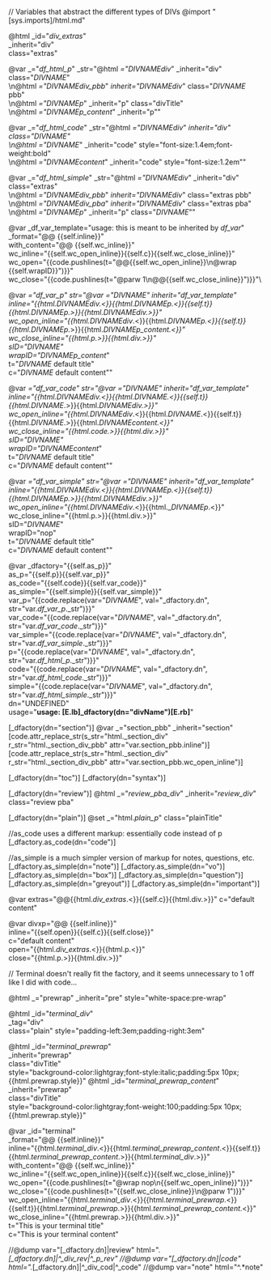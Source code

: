 // Variables that abstract the different types of DIVs
@import "[sys.imports]/html.md"

@html _id="_div_extras_" \
      _inherit="div" \
      class="extras"

@var _="_df_html_p_" _str="@html _=\"_$DIVNAME$_div_\" _inherit=\"div\" class=\"$DIVNAME$\"\
      \n@html _=\"_$DIVNAME$_div_pbb_\" _inherit=\"_$DIVNAME$_div_\" class=\"$DIVNAME$ pbb\"\
      \n@html _=\"_$DIVNAME$_p_\" _inherit=\"p\" class=\"divTitle\"\
      \n@html _=\"_$DIVNAME$_p_content_\" _inherit=\"p\""

@var _="_df_html_code_" _str="@html _=\"_$DIVNAME$_div_\" _inherit=\"div\" class=\"$DIVNAME$\"\
      \n@html _=\"_$DIVNAME$_\" _inherit=\"code\" style=\"font-size:1.4em;font-weight:bold\"\
      \n@html _=\"_$DIVNAME$_content_\" _inherit=\"code\" style=\"font-size:1.2em\""

@var _="_df_html_simple_" _str="@html _=\"_$DIVNAME$_div_\" _inherit=\"div\" class=\"extras\"\
      \n@html _=\"_$DIVNAME$_div_pbb_\" _inherit=\"_$DIVNAME$_div_\" class=\"extras pbb\"\
      \n@html _=\"_$DIVNAME$_div_pba_\" _inherit=\"_$DIVNAME$_div_\" class=\"extras pba\"\
      \n@html _=\"_$DIVNAME$_p_\" _inherit=\"p\" class=\"$DIVNAME$\""

@var _df_var_template="usage: this is meant to be inherited by _df_var_"\
      _format="@@ {{self.inline}}"\
      with_content="@@ {{self.wc_inline}}"\
      wc_inline="{{self.wc_open_inline}}{{self.c}}{{self.wc_close_inline}}"\
      wc_open="{{code.pushlines(t=\"@@{{self.wc_open_inline}}\n@wrap {{self.wrapID}}\")}}"\
      wc_close="{{code.pushlines(t=\"@parw 1\n@@{{self.wc_close_inline}}\")}}"\


@var _="_df_var_p_" _str="@var _=\"$DIVNAME$\" _inherit=\"_df_var_template\" \
      inline=\"{{html._$DIVNAME$_div_.<}}{{html._$DIVNAME$_p_.<}}{{self.t}}{{html._$DIVNAME$_p_.>}}{{html._$DIVNAME$_div_.>}}\"\
      wc_open_inline=\"{{html._$DIVNAME$_div_.<}}{{html._$DIVNAME$_p_.<}}{{self.t}}{{html._$DIVNAME$_p_.>}}{{html._$DIVNAME$_p_content_.<}}\"\
      wc_close_inline=\"{{html.p.>}}{{html.div.>}}\"\
      sID=\"$DIVNAME$\"\
      wrapID=\"_$DIVNAME$_p_content_\"\
      t=\"$DIVNAME$ default title\" \
      c=\"$DIVNAME$ default content\""
      
@var _="_df_var_code_" _str="@var _=\"$DIVNAME$\" _inherit=\"_df_var_template\" \
      inline=\"{{html._$DIVNAME$_div_.<}}{{html._$DIVNAME$_.<}}{{self.t}}{{html._$DIVNAME$_.>}}{{html._$DIVNAME$_div_.>}}\"\
      wc_open_inline=\"{{html._$DIVNAME$_div_.<}}{{html._$DIVNAME$_.<}}{{self.t}}{{html._$DIVNAME$_.>}}{{html._$DIVNAME$_content_.<}}\"\
      wc_close_inline=\"{{html.code.>}}{{html.div.>}}\"\
      sID=\"$DIVNAME$\"\
      wrapID=\"_$DIVNAME$_content_\"\
      t=\"$DIVNAME$ default title\" \
      c=\"$DIVNAME$ default content\""
      
@var _="_df_var_simple_" _str="@var _=\"$DIVNAME$\" _inherit=\"_df_var_template\" \
      inline=\"{{html._$DIVNAME$_div_.<}}{{html._$DIVNAME$_p_.<}}{{self.t}}{{html._$DIVNAME$_p_.>}}{{html._$DIVNAME$_div_.>}}\"\
      wc_open_inline=\"{{html._$DIVNAME$_div_.<}}{{html._$DIVNAME$_p_.<}}\"\
      wc_close_inline=\"{{html.p.>}}{{html.div.>}}\"\
      sID=\"$DIVNAME$\"\
      wrapID=\"nop\"\
      t=\"$DIVNAME$ default title\" \
      c=\"$DIVNAME$ default content\""
      
@var _dfactory="{{self.as_p}}"\
      as_p="{{self.p}}{{self.var_p}}"\
      as_code="{{self.code}}{{self.var_code}}"\
      as_simple="{{self.simple}}{{self.var_simple}}"\
      var_p="{{code.replace(var=\"$DIVNAME$\", val=\"_dfactory.dn\", str=\"var._df_var_p_._str\")}}"\
      var_code="{{code.replace(var=\"$DIVNAME$\", val=\"_dfactory.dn\", str=\"var._df_var_code_._str\")}}"\
      var_simple="{{code.replace(var=\"$DIVNAME$\", val=\"_dfactory.dn\", str=\"var._df_var_simple_._str\")}}"\
      p="{{code.replace(var=\"$DIVNAME$\", val=\"_dfactory.dn\", str=\"var._df_html_p_._str\")}}"\
      code="{{code.replace(var=\"$DIVNAME$\", val=\"_dfactory.dn\", str=\"var._df_html_code_._str\")}}"\
      simple="{{code.replace(var=\"$DIVNAME$\", val=\"_dfactory.dn\", str=\"var._df_html_simple_._str\")}}"\
      dn="UNDEFINED"\
      usage="**usage: [E.lb]_dfactory(dn=\"divName\")[E.rb]**"
      

[_dfactory(dn="section")]
@var _="section_pbb" _inherit="section"
[code.attr_replace_str(s_str="html._section_div" r_str="html._section_div_pbb" attr="var.section_pbb.inline")]
[code.attr_replace_str(s_str="html._section_div" r_str="html._section_div_pbb" attr="var.section_pbb.wc_open_inline")]

[_dfactory(dn="toc")]
[_dfactory(dn="syntax")]

[_dfactory(dn="review")]
@html _="_review_pba_div_" _inherit="_review_div_" class="review pba"

[_dfactory(dn="plain")]
@set _="html._plain_p_" class="plainTitle"

//as_code uses a different markup: essentially code instead of p
[_dfactory.as_code(dn="code")]

//as_simple is a much simpler version of markup for notes, questions, etc.
[_dfactory.as_simple(dn="note")]
[_dfactory.as_simple(dn="vo")]
[_dfactory.as_simple(dn="box")]
[_dfactory.as_simple(dn="question")]
[_dfactory.as_simple(dn="greyout")]
[_dfactory.as_simple(dn="important")]

@var extras="@@{{html._div_extras_.<}}{{self.c}}{{html.div.>}}" c="default content"

@var divxp="@@ {{self.inline}}"\
      inline="{{self.open}}{{self.c}}{{self.close}}"\
      c="default content"\
      open="{{html._div_extras_.<}}{{html.p.<}}"\
      close="{{html.p.>}}{{html.div.>}}"

// Terminal doesn't really fit the factory, and it seems unnecessary to 1 off like I did with code...

@html _="prewrap" _inherit="pre" style="white-space:pre-wrap"

@html _id="_terminal_div_" \
      _tag="div" \
      class="plain" style="padding-left:3em;padding-right:3em"
 
@html _id="_terminal_prewrap_" \
      _inherit="prewrap" \
      class="divTitle"\
      style="background-color:lightgray;font-style:italic;padding:5px 10px;{{html.prewrap.style}}"
@html _id="_terminal_prewrap_content_" \
      _inherit="prewrap" \
      class="divTitle"\
      style="background-color:lightgray;font-weight:100;padding:5px 10px;{{html.prewrap.style}}"

@var _id="terminal" \
          _format="@@ {{self.inline}}" \
          inline="{{html._terminal_div_.<}}{{html._terminal_prewrap_content_.<}}{{self.t}}{{html._terminal_prewrap_content_.>}}{{html._terminal_div_.>}}"\
          with_content="@@ {{self.wc_inline}}" \
          wc_inline="{{self.wc_open_inline}}{{self.c}}{{self.wc_close_inline}}"\
          wc_open="{{code.pushlines(t=\"@wrap nop\n{{self.wc_open_inline}}\")}}"\
          wc_close="{{code.pushlines(t=\"{{self.wc_close_inline}}\n@parw 1\")}}"\
          wc_open_inline="{{html._terminal_div_.<}}{{html._terminal_prewrap_.<}}{{self.t}}{{html._terminal_prewrap_.>}}{{html._terminal_prewrap_content_.<}}"\
          wc_close_inline="{{html.prewrap.>}}{{html.div.>}}"\
          t="This is your terminal title" \
          c="This is your terminal content"

//@dump var="[_dfactory.dn]|review" html=".*[_dfactory.dn]|^_div_rev|^_p_rev"
//@dump var="[_dfactory.dn]|code" html=".*[_dfactory.dn]|^_div_cod|^_code"
//@dump var="note" html="^.*note"
